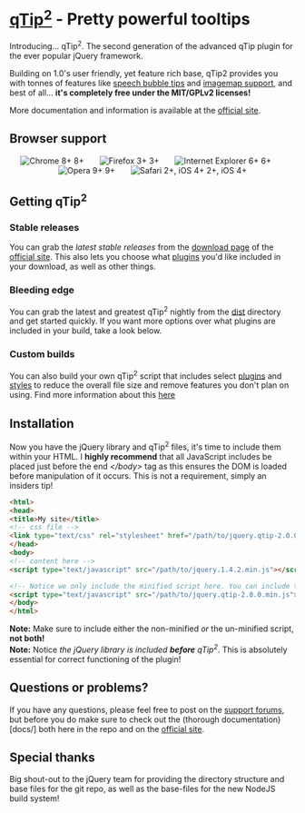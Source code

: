 [qTip<sup>2</sup>](http://craigsworks.com/projects/qtip2/) - Pretty powerful tooltips
================================

Introducing&hellip; qTip<sup>2</sup>. The second generation of the advanced qTip plugin for the ever popular jQuery framework.

Building on 1.0's user friendly, yet feature rich base, qTip2 provides you with tonnes of features like
[speech bubble tips](docs/plugins/tips.md) and [imagemap support](docs/plugins/imagemap.md), and best of all...
**it's completely free under the MIT/GPLv2 licenses!**

More documentation and information is available at the [official site](http://craigsworks.com/projects/qtip2).

## Browser support
<div style="text-transform: sub; text-align: center;">
<img src="http://media1.juggledesign.com/qtip2/images/browsers/64-chrome.png" title="Chrome 8+" /> 8+ &nbsp;&nbsp;&nbsp;&nbsp;&nbsp;
<img src="http://media1.juggledesign.com/qtip2/images/browsers/64-firefox.png" title="Firefox 3+" /> 3+ &nbsp;&nbsp;&nbsp;&nbsp;&nbsp;
<img src="http://media1.juggledesign.com/qtip2/images/browsers/64-ie.png" title="Internet Explorer 6+" /> 6+ &nbsp;&nbsp;&nbsp;&nbsp;&nbsp;
<img src="http://media1.juggledesign.com/qtip2/images/browsers/64-opera.png" title="Opera 9+" /> 9+ &nbsp;&nbsp;&nbsp;&nbsp;&nbsp;
<img src="http://media1.juggledesign.com/qtip2/images/browsers/64-safari.png" title="Safari 2+, iOS 4+" /> 2+, iOS 4+
</div>


## Getting qTip<sup>2</sup>

### Stable releases
You can grab the *latest stable releases* from the [download page](http://craigsworks.com/projects/qtip2/download) of the [official site](http://craigsworks.com/projects/qtip2). This also lets
you choose what [plugins](/docs/plugins/) you'd like included in your download, as well as other things.

### Bleeding edge
You can grab the latest and greatest qTip<sup>2</sup> nightly from the [dist](http://github.com/Craga89/qTip2/tree/master/dist/) directory and get started quickly. If you want more options
over what plugins are included in your build, take a look below.

### Custom builds
You can also build your own qTip<sup>2</sup> script that includes select [plugins](docs/plugins/) and [styles](docs/style.md) to reduce the overall file size and remove features
you don't plan on using. Find more information about this [here](docs/build.md)


## Installation
Now you have the jQuery library and qTip<sup>2</sup> files, it's time to include them within your HTML. I **highly recommend** that all JavaScript includes be placed just before the end *&lt;/body&gt;*
tag as this ensures the DOM is loaded before manipulation of it occurs. This is not a requirement, simply an insiders tip!

```html
<html>
<head>
<title>My site</title>
<!-- css file -->
<link type="text/css" rel="stylesheet" href="/path/to/jquery.qtip-2.0.0.css" />
</head>
<body>
<!-- content here -->
<script type="text/javascript" src="/path/to/jquery.1.4.2.min.js"></script>

<!-- Notice we only include the minified script here. You can include the non-minified version, just don't include both! -->
<script type="text/javascript" src="/path/to/jquery.qtip-2.0.0.min.js"></script>
</body>
</html>
```

**Note:** Make sure to include either the non-minified *or* the un-minified script, **not both!** <br/>
**Note:** Notice *the jQuery library is included **before** qTip<sup>2</sup>*. This is absolutely essential for correct functioning of the plugin!


## Questions or problems?
If you have any questions, please feel free to post on the [support forums](http://craigsworks.com/projects/forums), but before you do make sure to
check out the (thorough documentation)[docs/] both here in the repo and on the [official site](http://craigsworks.com/projects/qtip2).

## Special thanks
Big shout-out to the jQuery team for providing the directory structure and base files for the git repo, as well as the base-files for the new NodeJS build system!